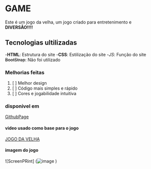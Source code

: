 # GAME

Este é um  jogo da velha, um jogo criado para entretenimento e **DIVERSÂO!!!!**

## Tecnologias ultilizadas
-**HTML**: Estrutura do site
-__CSS__: Estilização do site
-*_JS_*: Função do site
~~BootStrap~~: Não foi utilizado
  
### Melhorias feitas      
1. [ ] Melhor design
2. [ ] Código mais simples e rápido
3. [ ] Cores e jogabilidade intuitiva

### disponivel em 
[GithubPage](https://github.com/abnerbulhon/game)

#### video usado como base para o jogo
[JOGO DA VELHA](https://www.youtube.com/watch?v=M258B1b_pMs)

#### imagem do jogo
![ScreenPRint] (![image](https://user-images.githubusercontent.com/99741116/162581131-a36f831a-1ed7-4115-8436-314b40d92453.png)
)
